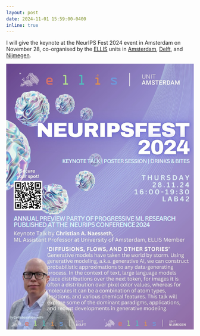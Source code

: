 ```yaml
---
layout: post
date: 2024-11-01 15:59:00-0400
inline: true
---
```


I will give the keynote at the NeurIPS Fest 2024 event in Amsterdam on November 28, co-organised by the [ELLIS](https://ellis.eu/) units in [Amsterdam](https://ellis.eu/units/amsterdam), [Delft](https://www.tudelft.nl/ellis-delft-unit), and [Nijmegen](https://ellis.eu/units/nijmegen).

![NeurIPS Fest 2024](../assets/img/neuripsfest.jpg)